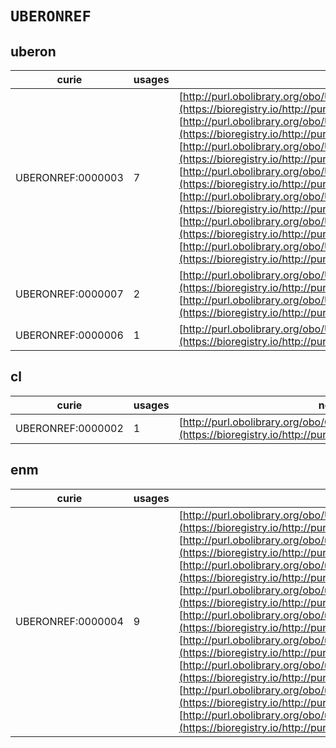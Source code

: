 # `UBERONREF`

## uberon

| curie             |   usages | nodes                                                                                                                                                                                                                                                                                                                                                                                                                                                                                                                                                                                                                                                                                                                                                                                                                                                           |
|-------------------|----------|-----------------------------------------------------------------------------------------------------------------------------------------------------------------------------------------------------------------------------------------------------------------------------------------------------------------------------------------------------------------------------------------------------------------------------------------------------------------------------------------------------------------------------------------------------------------------------------------------------------------------------------------------------------------------------------------------------------------------------------------------------------------------------------------------------------------------------------------------------------------|
| UBERONREF:0000003 |        7 | [http://purl.obolibrary.org/obo/UBERON:0002102](https://bioregistry.io/http://purl.obolibrary.org/obo/UBERON:0002102), [http://purl.obolibrary.org/obo/UBERON:0002103](https://bioregistry.io/http://purl.obolibrary.org/obo/UBERON:0002103), [http://purl.obolibrary.org/obo/UBERON:0002428](https://bioregistry.io/http://purl.obolibrary.org/obo/UBERON:0002428), [http://purl.obolibrary.org/obo/UBERON:0008962](https://bioregistry.io/http://purl.obolibrary.org/obo/UBERON:0008962), [http://purl.obolibrary.org/obo/UBERON:0010740](https://bioregistry.io/http://purl.obolibrary.org/obo/UBERON:0010740), [http://purl.obolibrary.org/obo/UBERON:0010741](https://bioregistry.io/http://purl.obolibrary.org/obo/UBERON:0010741), [http://purl.obolibrary.org/obo/UBERON:0010742](https://bioregistry.io/http://purl.obolibrary.org/obo/UBERON:0010742) |
| UBERONREF:0000007 |        2 | [http://purl.obolibrary.org/obo/UBERON:0003113](https://bioregistry.io/http://purl.obolibrary.org/obo/UBERON:0003113), [http://purl.obolibrary.org/obo/UBERON:0008895](https://bioregistry.io/http://purl.obolibrary.org/obo/UBERON:0008895)                                                                                                                                                                                                                                                                                                                                                                                                                                                                                                                                                                                                                    |
| UBERONREF:0000006 |        1 | [http://purl.obolibrary.org/obo/UBERON:0006076](https://bioregistry.io/http://purl.obolibrary.org/obo/UBERON:0006076)                                                                                                                                                                                                                                                                                                                                                                                                                                                                                                                                                                                                                                                                                                                                           |
## cl

| curie             |   usages | nodes                                                                                                         |
|-------------------|----------|---------------------------------------------------------------------------------------------------------------|
| UBERONREF:0000002 |        1 | [http://purl.obolibrary.org/obo/CL:0007004](https://bioregistry.io/http://purl.obolibrary.org/obo/CL:0007004) |
## enm

| curie             |   usages | nodes                                                                                                                                                                                                                                                                                                                                                                                                                                                                                                                                                                                                                                                                                                                                                                                                                                                                                                                                                                                                                                                                                                                                                                                                                                                                                                                                                                                                                 |
|-------------------|----------|-----------------------------------------------------------------------------------------------------------------------------------------------------------------------------------------------------------------------------------------------------------------------------------------------------------------------------------------------------------------------------------------------------------------------------------------------------------------------------------------------------------------------------------------------------------------------------------------------------------------------------------------------------------------------------------------------------------------------------------------------------------------------------------------------------------------------------------------------------------------------------------------------------------------------------------------------------------------------------------------------------------------------------------------------------------------------------------------------------------------------------------------------------------------------------------------------------------------------------------------------------------------------------------------------------------------------------------------------------------------------------------------------------------------------|
| UBERONREF:0000004 |        9 | [http://purl.obolibrary.org/obo/UBREL:0000001](https://bioregistry.io/http://purl.obolibrary.org/obo/UBREL:0000001), [http://purl.obolibrary.org/obo/uberon#anteriorly:connected:to](https://bioregistry.io/http://purl.obolibrary.org/obo/uberon#anteriorly:connected:to), [http://purl.obolibrary.org/obo/uberon#connects](https://bioregistry.io/http://purl.obolibrary.org/obo/uberon#connects), [http://purl.obolibrary.org/obo/uberon#distally:connected:to](https://bioregistry.io/http://purl.obolibrary.org/obo/uberon#distally:connected:to), [http://purl.obolibrary.org/obo/uberon#posteriorly:connected:to](https://bioregistry.io/http://purl.obolibrary.org/obo/uberon#posteriorly:connected:to), [http://purl.obolibrary.org/obo/uberon#proximally:connected:to](https://bioregistry.io/http://purl.obolibrary.org/obo/uberon#proximally:connected:to), [http://purl.obolibrary.org/obo/uberon#transitively:anteriorly:connected:to](https://bioregistry.io/http://purl.obolibrary.org/obo/uberon#transitively:anteriorly:connected:to), [http://purl.obolibrary.org/obo/uberon#transitively:distally:connected:to](https://bioregistry.io/http://purl.obolibrary.org/obo/uberon#transitively:distally:connected:to), [http://purl.obolibrary.org/obo/uberon#transitively:proximally:connected:to](https://bioregistry.io/http://purl.obolibrary.org/obo/uberon#transitively:proximally:connected:to) |
